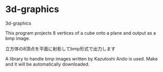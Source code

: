 # 3d-graphics
3d-graphics

This program projects 8 vertices of a cube onto a plane and output as a bmp image.

立方体の8頂点を平面に射影してbmp形式で出力します

A library to handle bmp images written by Kazutoshi Ando is used.
Make and it will be automatically downloaded.
